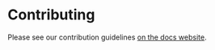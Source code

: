 # Contributing

Please see our contribution guidelines [on the docs website](https://nataliethurlby.github.io/ontolopy/contents/develop.html).